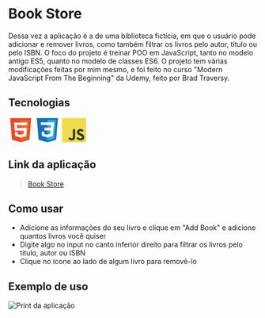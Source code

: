 # Book Store
Dessa vez a aplicação é a de uma biblioteca fictícia, em que o usuário pode adicionar e remover livros, como também filtrar os livros pelo autor, título ou pelo ISBN. O foco do projeto é treinar POO em JavaScript, tanto no modelo antigo ES5, quanto no modelo de classes ES6. O projeto tem várias modificações feitas por mim mesmo, e foi feito no curso "Modern JavaScript From The Beginning" da Udemy, feito por Brad Traversy.

## Tecnologias

[<img src="https://raw.githubusercontent.com/devicons/devicon/master/icons/html5/html5-original.svg" width="50">](https://www.w3schools.com/html/)
[<img src="https://raw.githubusercontent.com/devicons/devicon/master/icons/css3/css3-original.svg" width="50">](https://www.w3schools.com/css/)
[<img src="https://raw.githubusercontent.com/devicons/devicon/master/icons/javascript/javascript-original.svg" width="50">](https://www.javascript.com/)

## Link da aplicação
> <a href="https://crisnzx.github.io/cursojs-bookstore/" target="_blank" >Book Store</a>

## Como usar

- Adicione as informações do seu livro e clique em "Add Book" e adicione quantos livros você quiser
- Digite algo no input no canto inferior direito para filtrar os livros pelo título, autor ou ISBN
- Clique no ícone ao lado de algum livro para removê-lo

## Exemplo de uso

<img src="https://i.imgur.com/6BPBccN.png" alt="Print da aplicação" >
